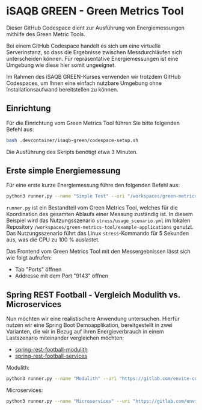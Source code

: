 # iSAQB GREEN - Green Metrics Tool

Dieser GitHub Codespace dient zur Ausführung von Energiemessungen mithilfe des Green Metric Tools.

Bei einem GitHub Codespace handelt es sich um eine virtuelle Serverinstanz, so dass die Ergebnisse zwischen Messdurchläufen sich unterscheiden können. Für repräsentative Energiemessungen ist eine Umgebung wie diese hier somit ungeeignet.

Im Rahmen des iSAQB GREEN-Kurses verwenden wir trotzdem GitHub Codespaces, um Ihnen eine einfach nutzbare Umgebung ohne Installationsaufwand bereitstellen zu können.

## Einrichtung

Für die Einrichtung vom Green Metrics Tool führen Sie bitte folgenden Befehl aus:

```sh
bash .devcontainer/isaqb-green/codespace-setup.sh
```

Die Ausführung des Skripts benötigt etwa 3 Minuten.

## Erste simple Energiemessung

Für eine erste kurze Energiemessung führe den folgenden Befehl aus:

```sh
python3 runner.py --name "Simple Test" --uri "/workspaces/green-metrics-tool/example-applications/" --filename "stress/usage_scenario.yml" --skip-system-checks --dev-no-optimizations --dev-no-build
```

`runner.py` ist ein Bestandteil vom Green Metrics Tool, welches für die Koordination des gesamten Ablaufs einer Messung zuständig ist. In diesem Beispiel wird das Nutzungsszenario `stress/usage_scenario.yml` im lokalen Repository `/workspaces/green-metrics-tool/example-applications` genutzt. Das Nutzungsszenario führt das Linux `stress`-Kommando für 5 Sekunden aus, was die CPU zu 100 % auslastet.

Das Frontend vom Green Metrics Tool mit den Messergebnissen lässt sich wie folgt aufrufen:

- Tab "Ports" öffnen
- Addresse mit dem Port "9143" öffnen

## Spring REST Football - Vergleich Modulith vs. Microservices

Nun möchten wir eine realistischere Anwendung untersuchen.
Hierfür nutzen wir eine Spring Boot Demoapplikation, bereitgestellt in zwei Varianten, die wir in Bezug auf ihren Energieverbrauch in einem Lastszenario miteinander vergleichen möchten:

- [spring-rest-football-modulith](https://gitlab.com/envite-consulting/sustainable-software-architecture/isaqb-green/spring-rest-football-modulith)
- [spring-rest-football-services](https://gitlab.com/envite-consulting/sustainable-software-architecture/isaqb-green/spring-rest-football-services)

Modulith:

```sh
python3 runner.py --name "Modulith" --uri "https://gitlab.com/envite-consulting/sustainable-software-architecture/isaqb-green/spring-rest-football-modulith" --filename "usage_scenario-artillery.yml" --skip-system-checks --dev-no-build --skip-unsafe
```

Microservices:

```sh
python3 runner.py --name "Microservices" --uri "https://gitlab.com/envite-consulting/sustainable-software-architecture/isaqb-green/spring-rest-football-services" --filename "usage_scenario-artillery.yml" --skip-system-checks --dev-no-build --skip-unsafe
```
